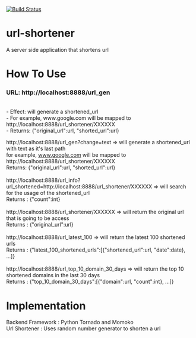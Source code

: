 [![Build Status](https://travis-ci.org/mxlei01/Url-Shortener.svg)](https://travis-ci.org/mxlei01/Url-Shortener)

# url-shortener
A server side application that shortens url

# How To Use
<p>
	<h3> URL: http://localhost:8888/url_gen </h3>
	<br>
	- Effect: will generate a shortened_url
	<br>
	- For example, www.google.com will be mapped to http://localhost:8888/url_shortener/XXXXXX
	<br>
	- Returns: {"original_url":url, "shorted_url":url}
</p>


http://localhost:8888/url_gen?change=text => will generate a shortened_url with text as it's last path
<br>
for example, www.google.com will be mapped to http://localhost:8888/url_shortener/XXXXXX
<br>
Returns: {"original_url":url, "shorted_url":url}
<br><br>
http://localhost:8888/url_info?url_shortened=http://localhost:8888/url_shortener/XXXXXX => will search for the usage of the shortened_url
<br>
Returns : {"count":int}
<br><br>
http://localhost:8888/url_shortener/XXXXXX => will return the original url that is going to be access
<br>
Returns : {"original_url":url}
<br><br>
http://localhost:8888/url_latest_100 => will return the latest 100 shortened urls
<br>
Returns : {"latest_100_shortened_urls":[{"shortened_url":url, "date":date}, ...]}
<br><br>
http://localhost:8888/url_top_10_domain_30_days => will return the top 10 shortened domains in the last 30 days
<br>
Returns : {"top_10_domain_30_days":[{"domain":url, "count":int}, ...]}


# Implementation
Backend Framework : Python Tornado and Momoko
<br>
Url Shortener : Uses random number generator to shorten a url
